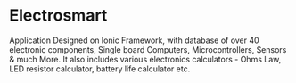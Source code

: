 # Electrosmart
Application Designed on Ionic Framework, with database of over 40 electronic components, Single board Computers, Microcontrollers, Sensors & much More. It also includes various electronics calculators - Ohms Law, LED resistor calculator, battery life calculator etc.  
